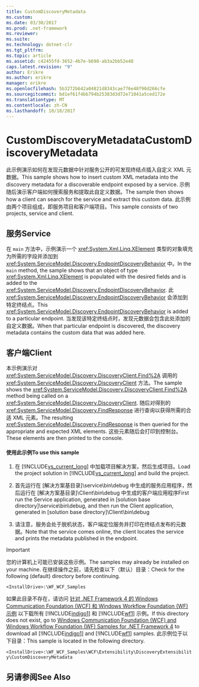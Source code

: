 ```yaml
---
title: CustomDiscoveryMetadata
ms.custom: 
ms.date: 03/30/2017
ms.prod: .net-framework
ms.reviewer: 
ms.suite: 
ms.technology: dotnet-clr
ms.tgt_pltfrm: 
ms.topic: article
ms.assetid: c42455fd-3652-4b7e-b698-ab3a2bb52e48
caps.latest.revision: "9"
author: Erikre
ms.author: erikre
manager: erikre
ms.openlocfilehash: 5b3272b642a04821d8343cae776e48f90d266cfe
ms.sourcegitcommit: bd1ef61f4bb794b25383d3d72e71041a5ced172e
ms.translationtype: MT
ms.contentlocale: zh-CN
ms.lasthandoff: 10/18/2017
---
```

# <a name="customdiscoverymetadata"></a><span data-ttu-id="1c2b6-102">CustomDiscoveryMetadata</span><span class="sxs-lookup"><span data-stu-id="1c2b6-102">CustomDiscoveryMetadata</span></span>
<span data-ttu-id="1c2b6-103">此示例演示如何在发现元数据中针对服务公开的可发现终结点插入自定义 XML 元数据。</span><span class="sxs-lookup"><span data-stu-id="1c2b6-103">This sample shows how to insert custom XML metadata into the discovery metadata for a discoverable endpoint exposed by a service.</span></span> <span data-ttu-id="1c2b6-104">示例随后演示客户端如何搜索服务和提取此自定义数据。</span><span class="sxs-lookup"><span data-stu-id="1c2b6-104">The sample then shows how a client can search for the service and extract this custom data.</span></span> <span data-ttu-id="1c2b6-105">此示例由两个项目组成，即服务项目和客户端项目。</span><span class="sxs-lookup"><span data-stu-id="1c2b6-105">This sample consists of two projects, service and client.</span></span>  
  
## <a name="service"></a><span data-ttu-id="1c2b6-106">服务</span><span class="sxs-lookup"><span data-stu-id="1c2b6-106">Service</span></span>  
 <span data-ttu-id="1c2b6-107">在 `main` 方法中，示例演示一个 <xref:System.Xml.Linq.XElement> 类型的对象填充为所需的字段并添加到 <xref:System.ServiceModel.Discovery.EndpointDiscoveryBehavior> 中。</span><span class="sxs-lookup"><span data-stu-id="1c2b6-107">In the `main` method, the sample shows that an object of type <xref:System.Xml.Linq.XElement> is populated with the desired fields and is added to the <xref:System.ServiceModel.Discovery.EndpointDiscoveryBehavior>.</span></span> <span data-ttu-id="1c2b6-108">此 <xref:System.ServiceModel.Discovery.EndpointDiscoveryBehavior> 会添加到特定终结点。</span><span class="sxs-lookup"><span data-stu-id="1c2b6-108">This <xref:System.ServiceModel.Discovery.EndpointDiscoveryBehavior> is added to a particular endpoint.</span></span> <span data-ttu-id="1c2b6-109">当发现该特定终结点时，发现元数据会包含此处添加的自定义数据。</span><span class="sxs-lookup"><span data-stu-id="1c2b6-109">When that particular endpoint is discovered, the discovery metadata contains the custom data that was added here.</span></span>  
  
## <a name="client"></a><span data-ttu-id="1c2b6-110">客户端</span><span class="sxs-lookup"><span data-stu-id="1c2b6-110">Client</span></span>  
 <span data-ttu-id="1c2b6-111">本示例演示对 <xref:System.ServiceModel.Discovery.DiscoveryClient.Find%2A> 调用的 <xref:System.ServiceModel.Discovery.DiscoveryClient> 方法。</span><span class="sxs-lookup"><span data-stu-id="1c2b6-111">The sample shows the <xref:System.ServiceModel.Discovery.DiscoveryClient.Find%2A> method being called on a <xref:System.ServiceModel.Discovery.DiscoveryClient>.</span></span> <span data-ttu-id="1c2b6-112">随后对得到的 <xref:System.ServiceModel.Discovery.FindResponse> 进行查询以获得所需的合适 XML 元素。</span><span class="sxs-lookup"><span data-stu-id="1c2b6-112">The resulting <xref:System.ServiceModel.Discovery.FindResponse> is then queried for the appropriate and expected XML elements.</span></span> <span data-ttu-id="1c2b6-113">这些元素随后会打印到控制台。</span><span class="sxs-lookup"><span data-stu-id="1c2b6-113">These elements are then printed to the console.</span></span>  
  
#### <a name="to-use-this-sample"></a><span data-ttu-id="1c2b6-114">使用此示例</span><span class="sxs-lookup"><span data-stu-id="1c2b6-114">To use this sample</span></span>  
  
1.  <span data-ttu-id="1c2b6-115">在 [!INCLUDE[vs_current_long](../../../../includes/vs-current-long-md.md)] 中加载项目解决方案，然后生成项目。</span><span class="sxs-lookup"><span data-stu-id="1c2b6-115">Load the project solution in [!INCLUDE[vs_current_long](../../../../includes/vs-current-long-md.md)] and build the project.</span></span>  
  
2.  <span data-ttu-id="1c2b6-116">首先运行在 [解决方案基目录]\service\bin\debug 中生成的服务应用程序，然后运行在 [解决方案基目录]\Client\bin\debug 中生成的客户端应用程序</span><span class="sxs-lookup"><span data-stu-id="1c2b6-116">First run the Service application, generated in [solution base directory]\service\bin\debug, and then run the Client application, generated in [solution base directory]\Client\bin\debug</span></span>  
  
3.  <span data-ttu-id="1c2b6-117">请注意，服务会处于脱机状态，客户端定位服务并打印在终结点发布的元数据。</span><span class="sxs-lookup"><span data-stu-id="1c2b6-117">Note that the service comes online, the client locates the service and prints the metadata published in the endpoint.</span></span>  
  
> [!IMPORTANT]
>  <span data-ttu-id="1c2b6-118">您的计算机上可能已安装这些示例。</span><span class="sxs-lookup"><span data-stu-id="1c2b6-118">The samples may already be installed on your machine.</span></span> <span data-ttu-id="1c2b6-119">在继续操作之前，请先检查以下（默认）目录：</span><span class="sxs-lookup"><span data-stu-id="1c2b6-119">Check for the following (default) directory before continuing.</span></span>  
>   
>  `<InstallDrive>:\WF_WCF_Samples`  
>   
>  <span data-ttu-id="1c2b6-120">如果此目录不存在，请访问 [针对 .NET Framework 4 的 Windows Communication Foundation (WCF) 和 Windows Workflow Foundation (WF) 示例](http://go.microsoft.com/fwlink/?LinkId=150780) 以下载所有 [!INCLUDE[indigo1](../../../../includes/indigo1-md.md)] 和 [!INCLUDE[wf1](../../../../includes/wf1-md.md)] 示例。</span><span class="sxs-lookup"><span data-stu-id="1c2b6-120">If this directory does not exist, go to [Windows Communication Foundation (WCF) and Windows Workflow Foundation (WF) Samples for .NET Framework 4](http://go.microsoft.com/fwlink/?LinkId=150780) to download all [!INCLUDE[indigo1](../../../../includes/indigo1-md.md)] and [!INCLUDE[wf1](../../../../includes/wf1-md.md)] samples.</span></span> <span data-ttu-id="1c2b6-121">此示例位于以下目录：</span><span class="sxs-lookup"><span data-stu-id="1c2b6-121">This sample is located in the following directory.</span></span>  
>   
>  `<InstallDrive>:\WF_WCF_Samples\WCF\Extensibility\DiscoveryExtensibility\CustomDiscoveryMetadata`  
  
## <a name="see-also"></a><span data-ttu-id="1c2b6-122">另请参阅</span><span class="sxs-lookup"><span data-stu-id="1c2b6-122">See Also</span></span>
